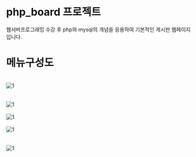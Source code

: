 # php_board 프로젝트
웹서버프로그래밍 수강 후 php와 mysql의 개념을 응용하여 기본적인 게시판 웹페이지입니다.
<br>
# 메뉴구성도
<br>
<img src="https://raw.githubusercontent.com/2Swon/php_board/tree/main/php_board/img/1.png" alt="1" style="max-width: 100%;"><br>
<br>
<br>
<img src="https://raw.githubusercontent.com/2Swon/php_board/tree/main/php_board/img/2.png" alt="1" style="max-width: 100%;"><br>
<br>
<img src="https://raw.githubusercontent.com/2Swon/php_board/tree/main/php_board/img/3.png" alt="1" style="max-width: 100%;"><br>
<br>
<img src="https://raw.githubusercontent.com/2Swon/php_board/tree/main/php_board/img/4.png" alt="1" style="max-width: 100%;"><br>
<br>
<br>
<img src="https://raw.githubusercontent.com/2Swon/php_board/tree/main/php_board/img/5.png" alt="1" style="max-width: 100%;"><br>
